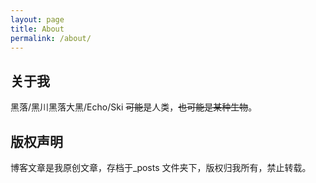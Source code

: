 ```yaml
---
layout: page
title: About
permalink: /about/
---
```


## 关于我

黑落/黑川黑落<span class="spoiler" >大黑/Echo/Ski</span>
~~可能~~是人类，~~也可能是某种生物~~。


## 版权声明

博客文章是我原创文章，存档于_posts 文件夹下，版权归我所有，禁止转载。

